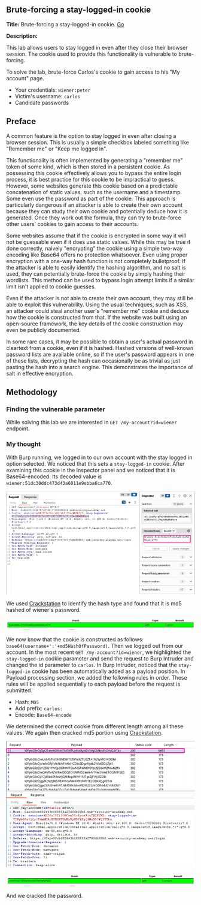 ## Brute-forcing a stay-logged-in cookie

**Title:** Brute-forcing a stay-logged-in cookie. [Go](https://portswigger.net/web-security/authentication/other-mechanisms/lab-brute-forcing-a-stay-logged-in-cookie)

**Description:** 

This lab allows users to stay logged in even after they close their browser session. The cookie used to provide this functionality is vulnerable to brute-forcing.

To solve the lab, brute-force Carlos's cookie to gain access to his "My account" page.

- Your credentials: `wiener:peter`
- Victim's username: `carlos`
- Candidate passwords

## Preface

A common feature is the option to stay logged in even after closing a browser session. This is usually a simple checkbox labeled something like "Remember me" or "Keep me logged in".

This functionality is often implemented by generating a "remember me" token of some kind, which is then stored in a persistent cookie. As possessing this cookie effectively allows you to bypass the entire login process, it is best practice for this cookie to be impractical to guess. However, some websites generate this cookie based on a predictable concatenation of static values, such as the username and a timestamp. Some even use the password as part of the cookie. This approach is particularly dangerous if an attacker is able to create their own account because they can study their own cookie and potentially deduce how it is generated. Once they work out the formula, they can try to brute-force other users' cookies to gain access to their accounts.

Some websites assume that if the cookie is encrypted in some way it will not be guessable even if it does use static values. While this may be true if done correctly, naively "encrypting" the cookie using a simple two-way encoding like Base64 offers no protection whatsoever. Even using proper encryption with a one-way hash function is not completely bulletproof. If the attacker is able to easily identify the hashing algorithm, and no salt is used, they can potentially brute-force the cookie by simply hashing their wordlists. This method can be used to bypass login attempt limits if a similar limit isn't applied to cookie guesses. 

Even if the attacker is not able to create their own account, they may still be able to exploit this vulnerability. Using the usual techniques, such as XSS, an attacker could steal another user's "remember me" cookie and deduce how the cookie is constructed from that. If the website was built using an open-source framework, the key details of the cookie construction may even be publicly documented.

In some rare cases, it may be possible to obtain a user's actual password in cleartext from a cookie, even if it is hashed. Hashed versions of well-known password lists are available online, so if the user's password appears in one of these lists, decrypting the hash can occasionally be as trivial as just pasting the hash into a search engine. This demonstrates the importance of salt in effective encryption. 

## Methodology

### Finding the vulnerable parameter

While solving this lab we are interested in `GET /my-account?id=wiener` endpoint.

### My thought

With Burp running, we logged in to our own account with the stay logged in option selected. We noticed that this sets a `stay-logged-in` cookie.  After examining this cookie in the Inspector panel and we noticed that it is Base64-encoded. Its decoded value is `wiener:51dc30ddc473d43a6011e9ebba6ca770`. 

![poc_stay_logged_in_base64.png](../images/stay_logged_in_base64.png)

We used [Crackstation](https://crackstation.net/) to identify the hash type and found that it is md5 hashed of wiener's password. 

![poc_md5_hash.png](../images/md5_hash.png)

We now know that the cookie is constructed as follows: `base64(username+':'+md5HashOfPassword)`. Then we logged out from our account. In the most recent `GET /my-account?id=wiener`, we highlighted the `stay-logged-in` cookie parameter and send the request to Burp Intruder and changed the id parameter to `carlos`. In Burp Intruder, noticed that the `stay-logged-in` cookie has been automatically added as a payload position. In Payload processing section, we added the following rules in order. These rules will be applied sequentially to each payload before the request is submitted.

- Hash: `MD5`
- Add prefix: `carlos:`
- Encode: `Base64-encode`

We determined the correct cookie from different length among all these values. We again then cracked md5 portion using [Crackstation](https://crackstation.net/). 

![poc_carlosstayloggedin.png](../images/carlosstayloggedin.png)

![poc_final_password.png](../images/final_password.png)

And we cracked the password.

